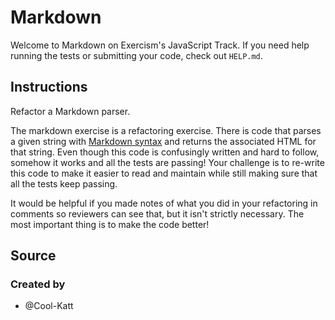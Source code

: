 # Markdown

Welcome to Markdown on Exercism's JavaScript Track.
If you need help running the tests or submitting your code, check out `HELP.md`.

## Instructions

Refactor a Markdown parser.

The markdown exercise is a refactoring exercise.
There is code that parses a given string with [Markdown syntax][markdown] and returns the associated HTML for that string.
Even though this code is confusingly written and hard to follow, somehow it works and all the tests are passing!
Your challenge is to re-write this code to make it easier to read and maintain while still making sure that all the tests keep passing.

It would be helpful if you made notes of what you did in your refactoring in comments so reviewers can see that, but it isn't strictly necessary.
The most important thing is to make the code better!

[markdown]: https://guides.github.com/features/mastering-markdown/

## Source

### Created by

- @Cool-Katt